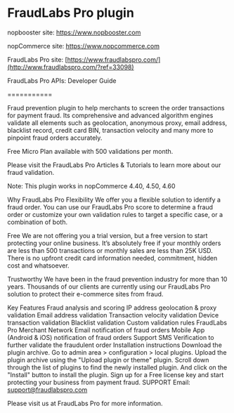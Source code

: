 FraudLabs Pro plugin
===========

nopbooster site: https://www.nopbooster.com

nopCommerce site: https://www.nopcommerce.com

FraudLabs Pro site: [https://www.fraudlabspro.com/](http://www.fraudlabspro.com/?ref=33098)

FraudLabs Pro APIs: Developer Guide

===========

Fraud prevention plugin to help merchants to screen the order transactions for payment fraud. Its comprehensive and advanced algorithm engines validate all elements such as geolocation, anonymous proxy, email address, blacklist record, credit card BIN, transaction velocity and many more to pinpoint fraud orders accurately.

Free Micro Plan available with 500 validations per month.

Please visit the FraudLabs Pro Articles & Tutorials to learn more about our fraud validation.

Note: This plugin works in nopCommerce 4.40, 4.50, 4.60

Why FraudLabs Pro
Flexibility
We offer you a flexible solution to identify a fraud order. You can use our FraudLabs Pro score to determine a fraud order or customize your own validation rules to target a specific case, or a combination of both.

Free
We are not offering you a trial version, but a free version to start protecting your online business. It’s absolutely free if your monthly orders are less than 500 transactions or monthly sales are less than 25K USD. There is no upfront credit card information needed, commitment, hidden cost and whatsoever.

Trustworthy
We have been in the fraud prevention industry for more than 10 years. Thousands of our clients are currently using our FraudLabs Pro solution to protect their e-commerce sites from fraud.

Key Features
Fraud analysis and scoring
IP address geolocation & proxy validation
Email address validation
Transaction velocity validation
Device transaction validation
Blacklist validation
Custom validation rules
FraudLabs Pro Merchant Network
Email notification of fraud orders
Mobile App (Android & iOS) notification of fraud orders
Support SMS Verification to further validate the fraudulent order
Installation instructions
Download the plugin archive.
Go to admin area > configuration > local plugins.
Upload the plugin archive using the "Upload plugin or theme" plugin.
Scroll down through the list of plugins to find the newly installed plugin. And click on the "Install" button to install the plugin.
Sign up for a Free license key and start protecting your business from payment fraud.
SUPPORT
Email: support@fraudlabspro.com

Please visit us at FraudLabs Pro for more information.
